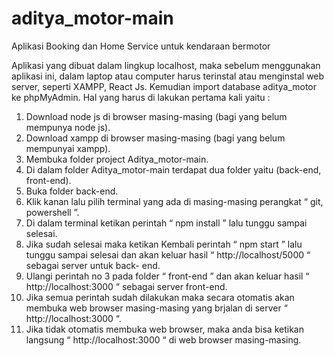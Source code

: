 # aditya_motor-main
Aplikasi Booking dan Home Service untuk kendaraan bermotor

Aplikasi yang dibuat dalam lingkup localhost, maka sebelum menggunakan aplikasi ini, dalam laptop atau computer harus terinstal atau menginstal web server, seperti XAMPP, React Js. Kemudian import database aditya_motor ke phpMyAdmin.
Hal yang harus di lakukan pertama kali yaitu :
1.	Download node js di browser masing-masing (bagi yang belum mempunya node js).
2.	Download xampp di browser masing-masing (bagi yang belum mempunyai xampp).
3.	Membuka folder project Aditya_motor-main.
4.	Di dalam folder Aditya_motor-main terdapat dua folder yaitu (back-end, front-end).
5.	Buka folder back-end.
6.	Klik kanan lalu pilih terminal yang ada di masing-masing perangkat “ git, powershell ”.
7.	Di dalam terminal ketikan perintah “ npm install ” lalu tunggu sampai selesai.
8.	Jika sudah selesai maka ketikan Kembali perintah “ npm start ” lalu tunggu sampai selesai dan akan keluar hasil “  http://localhost/5000 “ sebagai server untuk back-     end.
9.	Ulangi perintah no 3 pada folder “ front-end ” dan akan keluar hasil “ http://localhost:3000 “ sebagai server front-end.
10.	Jika semua perintah sudah dilakukan maka secara otomatis akan membuka web browser masing-masing yang brjalan di server “ http://localhost:3000 “.
11.	Jika tidak otomatis membuka web browser, maka anda bisa ketikan langsung “ http://localhost:3000 “ di web browser masing-masing.

